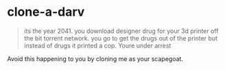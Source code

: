 # clone-a-darv

>its the year 2041. you download designer drug for your 3d printer off the bit torrent network. you go to get the drugs out of the printer but instead of drugs it printed a cop. Youre under arrest

Avoid this happening to you by cloning me as your scapegoat.

